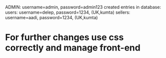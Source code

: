 ADMIN: username=admin, password=admin123
created entries in database:
users: username=delep, password=1234, (UK,kumta)
sellers: username=aadi, password=1234, (UK,kumta)

# For further changes use css correctly and manage front-end